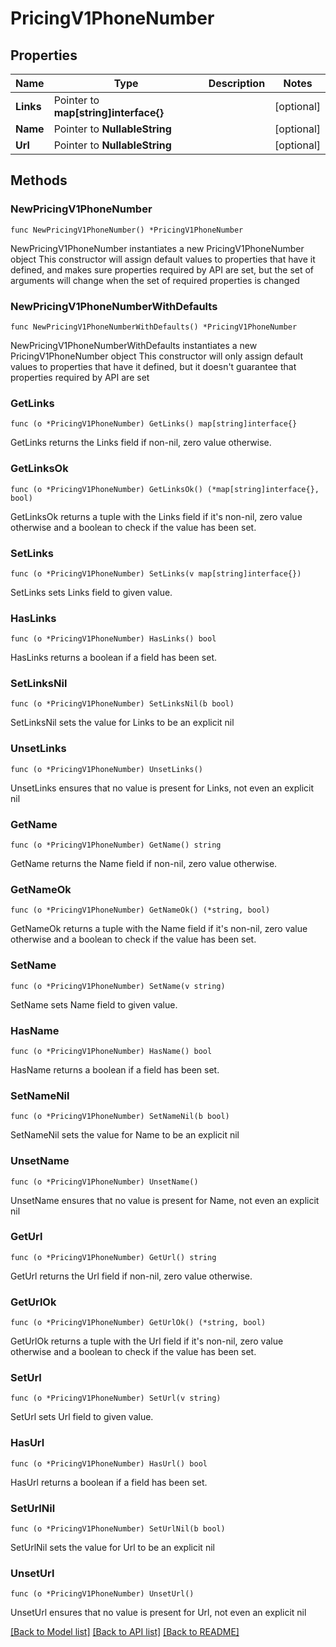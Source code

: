 # PricingV1PhoneNumber

## Properties

Name | Type | Description | Notes
------------ | ------------- | ------------- | -------------
**Links** | Pointer to **map[string]interface{}** |  | [optional] 
**Name** | Pointer to **NullableString** |  | [optional] 
**Url** | Pointer to **NullableString** |  | [optional] 

## Methods

### NewPricingV1PhoneNumber

`func NewPricingV1PhoneNumber() *PricingV1PhoneNumber`

NewPricingV1PhoneNumber instantiates a new PricingV1PhoneNumber object
This constructor will assign default values to properties that have it defined,
and makes sure properties required by API are set, but the set of arguments
will change when the set of required properties is changed

### NewPricingV1PhoneNumberWithDefaults

`func NewPricingV1PhoneNumberWithDefaults() *PricingV1PhoneNumber`

NewPricingV1PhoneNumberWithDefaults instantiates a new PricingV1PhoneNumber object
This constructor will only assign default values to properties that have it defined,
but it doesn't guarantee that properties required by API are set

### GetLinks

`func (o *PricingV1PhoneNumber) GetLinks() map[string]interface{}`

GetLinks returns the Links field if non-nil, zero value otherwise.

### GetLinksOk

`func (o *PricingV1PhoneNumber) GetLinksOk() (*map[string]interface{}, bool)`

GetLinksOk returns a tuple with the Links field if it's non-nil, zero value otherwise
and a boolean to check if the value has been set.

### SetLinks

`func (o *PricingV1PhoneNumber) SetLinks(v map[string]interface{})`

SetLinks sets Links field to given value.

### HasLinks

`func (o *PricingV1PhoneNumber) HasLinks() bool`

HasLinks returns a boolean if a field has been set.

### SetLinksNil

`func (o *PricingV1PhoneNumber) SetLinksNil(b bool)`

 SetLinksNil sets the value for Links to be an explicit nil

### UnsetLinks
`func (o *PricingV1PhoneNumber) UnsetLinks()`

UnsetLinks ensures that no value is present for Links, not even an explicit nil
### GetName

`func (o *PricingV1PhoneNumber) GetName() string`

GetName returns the Name field if non-nil, zero value otherwise.

### GetNameOk

`func (o *PricingV1PhoneNumber) GetNameOk() (*string, bool)`

GetNameOk returns a tuple with the Name field if it's non-nil, zero value otherwise
and a boolean to check if the value has been set.

### SetName

`func (o *PricingV1PhoneNumber) SetName(v string)`

SetName sets Name field to given value.

### HasName

`func (o *PricingV1PhoneNumber) HasName() bool`

HasName returns a boolean if a field has been set.

### SetNameNil

`func (o *PricingV1PhoneNumber) SetNameNil(b bool)`

 SetNameNil sets the value for Name to be an explicit nil

### UnsetName
`func (o *PricingV1PhoneNumber) UnsetName()`

UnsetName ensures that no value is present for Name, not even an explicit nil
### GetUrl

`func (o *PricingV1PhoneNumber) GetUrl() string`

GetUrl returns the Url field if non-nil, zero value otherwise.

### GetUrlOk

`func (o *PricingV1PhoneNumber) GetUrlOk() (*string, bool)`

GetUrlOk returns a tuple with the Url field if it's non-nil, zero value otherwise
and a boolean to check if the value has been set.

### SetUrl

`func (o *PricingV1PhoneNumber) SetUrl(v string)`

SetUrl sets Url field to given value.

### HasUrl

`func (o *PricingV1PhoneNumber) HasUrl() bool`

HasUrl returns a boolean if a field has been set.

### SetUrlNil

`func (o *PricingV1PhoneNumber) SetUrlNil(b bool)`

 SetUrlNil sets the value for Url to be an explicit nil

### UnsetUrl
`func (o *PricingV1PhoneNumber) UnsetUrl()`

UnsetUrl ensures that no value is present for Url, not even an explicit nil

[[Back to Model list]](../README.md#documentation-for-models) [[Back to API list]](../README.md#documentation-for-api-endpoints) [[Back to README]](../README.md)


